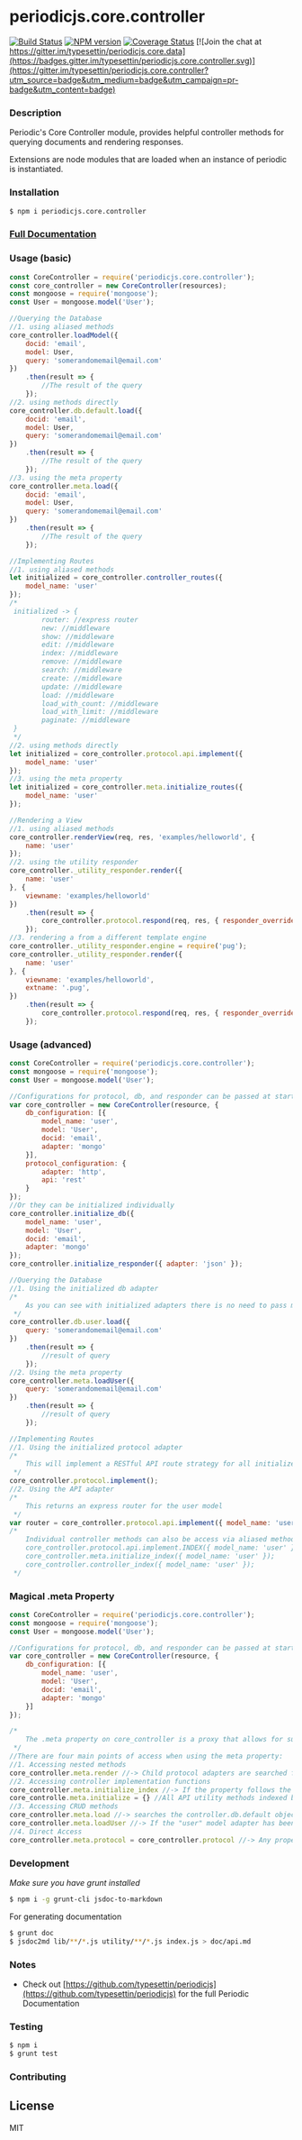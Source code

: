 # periodicjs.core.controller
[![Build Status](https://travis-ci.org/typesettin/periodicjs.core.controller.svg?branch=master)](https://travis-ci.org/typesettin/periodicjs.core.controller) [![NPM version](https://badge.fury.io/js/periodicjs.core.controller.svg)](http://badge.fury.io/js/periodicjs.core.controller) [![Coverage Status](https://coveralls.io/repos/github/typesettin/periodicjs.core.controller/badge.svg?branch=master)](https://coveralls.io/github/typesettin/periodicjs.core.controller?branch=master)  [![Join the chat at https://gitter.im/typesettin/periodicjs.core.data](https://badges.gitter.im/typesettin/periodicjs.core.controller.svg)](https://gitter.im/typesettin/periodicjs.core.controller?utm_source=badge&utm_medium=badge&utm_campaign=pr-badge&utm_content=badge)

### Description
Periodic's Core Controller module, provides helpful controller methods for querying documents and rendering responses.

Extensions are node modules that are loaded when an instance of periodic is instantiated.

### Installation
```sh
$ npm i periodicjs.core.controller
```

### [Full Documentation](https://github.com/typesettin/periodicjs.core.controller/blob/master/doc/api.md)

### Usage (basic)
```javascript
const CoreController = require('periodicjs.core.controller');
const core_controller = new CoreController(resources);
const mongoose = require('mongoose');
const User = mongoose.model('User');

//Querying the Database
//1. using aliased methods
core_controller.loadModel({
	docid: 'email',
	model: User,
	query: 'somerandomemail@email.com'
})
	.then(result => {
		//The result of the query
	});
//2. using methods directly
core_controller.db.default.load({
	docid: 'email',
	model: User,
	query: 'somerandomemail@email.com'
})
	.then(result => {
		//The result of the query
	});
//3. using the meta property
core_controller.meta.load({
	docid: 'email',
	model: User,
	query: 'somerandomemail@email.com'
})
	.then(result => {
		//The result of the query
	});

//Implementing Routes
//1. using aliased methods
let initialized = core_controller.controller_routes({
	model_name: 'user'
});
/*
 initialized -> {
 		router: //express router
 		new: //middleware
		show: //middleware
		edit: //middleware
		index: //middleware
		remove: //middleware
		search: //middleware
		create: //middleware
		update: //middleware
		load: //middleware
		load_with_count: //middleware
		load_with_limit: //middleware
		paginate: //middleware
 }
 */
//2. using methods directly
let initialized = core_controller.protocol.api.implement({
	model_name: 'user'
});
//3. using the meta property
let initialized = core_controller.meta.initialize_routes({
	model_name: 'user'
});

//Rendering a View
//1. using aliased methods
core_controller.renderView(req, res, 'examples/helloworld', {
	name: 'user'
});
//2. using the utility responder
core_controller._utility_responder.render({
	name: 'user'
}, {
	viewname: 'examples/helloworld'
})
	.then(result => {
		core_controller.protocol.respond(req, res, { responder_override: result });
	});
//3. rendering a from a different template engine
core_controller._utility_responder.engine = require('pug');
core_controller._utility_responder.render({
	name: 'user'
}, {
	viewname: 'examples/helloworld',
	extname: '.pug',
})
	.then(result => {
		core_controller.protocol.respond(req, res, { responder_override: result });
	});
```
### Usage (advanced)
```javascript
const CoreController = require('periodicjs.core.controller');
const mongoose = require('mongoose');
const User = mongoose.model('User');

//Configurations for protocol, db, and responder can be passed at startup
var core_controller = new CoreController(resource, {
	db_configuration: [{
		model_name: 'user',
		model: 'User',
		docid: 'email',
		adapter: 'mongo'
	}],
	protocol_configuration: {
		adapter: 'http',
		api: 'rest'
	}
});
//Or they can be initialized individually
core_controller.initialize_db({
	model_name: 'user',
	model: 'User',
	docid: 'email',
	adapter: 'mongo'
});
core_controller.initialize_responder({ adapter: 'json' });

//Querying the Database
//1. Using the initialized db adapter
/*
	As you can see with initialized adapters there is no need to pass model, model_name or other generically required options
 */
core_controller.db.user.load({
	query: 'somerandomemail@email.com'
})
	.then(result => {
		//result of query
	});
//2. Using the meta property
core_controller.meta.loadUser({
	query: 'somerandomemail@email.com'
})
	.then(result => {
		//result of query
	});

//Implementing Routes
//1. Using the initialized protocol adapter
/*
	This will implement a RESTful API route strategy for all initialized db adapters. You can access the initialized router at core_controller.protocol.router;
 */
core_controller.protocol.implement();
//2. Using the API adapter
/*
	This returns an express router for the user model
 */
var router = core_controller.protocol.api.implement({ model_name: 'user' });
/*
 	Individual controller methods can also be access via aliased methods, the meta property and the api adapter:
 	core_controller.protocol.api.implement.INDEX({ model_name: 'user' });
 	core_controller.meta.initialize_index({ model_name: 'user' });
 	core_controller.controller_index({ model_name: 'user' });
 */

```
### Magical .meta Property
```javascript
const CoreController = require('periodicjs.core.controller');
const mongoose = require('mongoose');
const User = mongoose.model('User');

//Configurations for protocol, db, and responder can be passed at startup
var core_controller = new CoreController(resource, {
	db_configuration: [{
		model_name: 'user',
		model: 'User',
		docid: 'email',
		adapter: 'mongo'
	}]
});

/*
	The .meta property on core_controller is a proxy that allows for sudo-aliasing of methods for easier access to methods nested in child objects
 */
//There are four main points of access when using the meta property:
//1. Accessing nested methods
core_controller.meta.render //-> Child protocol adapters are searched for the .render method and if it is found a bound copy of the function is returned
//2. Accessing controller implementation functions
core_controller.meta.initialize_index //-> If the property follows the syntax "initialize" + "_" + keyword representing controller implementation ie. new, index, edit a bound copy of the api adapter utility method will be returned
core_controlle.meta.initialize = {} //All API utility methods indexed by method name
//3. Accessing CRUD methods
core_controller.meta.load //-> searches the controller.db.default object for a .load method and returns it
core_controller.meta.loadUser //-> If the "user" model adapter has been loaded sudo-aliased methods are available ie. loadUser, createUser, updateUser
//4. Direct Access
core_controller.meta.protocol = core_controller.protocol //-> Any properties that exist on core_controller are also accessible from the meta property

```
### Development
*Make sure you have grunt installed*
```sh
$ npm i -g grunt-cli jsdoc-to-markdown
```

For generating documentation
```sh
$ grunt doc
$ jsdoc2md lib/**/*.js utility/**/*.js index.js > doc/api.md
```
### Notes
* Check out [https://github.com/typesettin/periodicjs](https://github.com/typesettin/periodicjs) for the full Periodic Documentation

### Testing
```sh
$ npm i
$ grunt test
```
### Contributing
License
----

MIT
